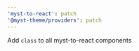 ```yaml
---
'myst-to-react': patch
'@myst-theme/providers': patch
---
```


Add `class` to all myst-to-react components
